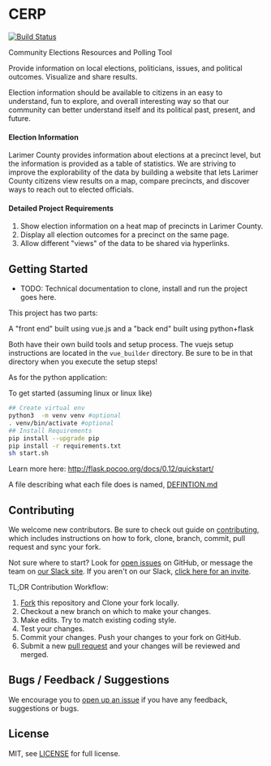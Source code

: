 # CERP

[![Build Status](https://travis-ci.org/deidyomega/CERP.svg?branch=master)](https://travis-ci.org/deidyomega/CERP)

Community Elections Resources and Polling Tool

Provide information on local elections, politicians, issues, and political outcomes. Visualize and share results.

Election information should be available to citizens in an easy to understand, fun to explore, and overall interesting way so that our community can better understand itself and its political past, present, and future.

#### Election Information

Larimer County provides information about elections at a precinct level, but the information is provided as a table of statistics. We are striving to improve the explorability of the data by building a website that lets Larimer County citizens view results on a map, compare precincts, and discover ways to reach out to elected officials.

#### Detailed Project Requirements

1. Show election information on a heat map of precincts in Larimer County.
2. Display all election outcomes for a precinct on the same page.
3. Allow different "views" of the data to be shared via hyperlinks.

## Getting Started

- TODO: Technical documentation to clone, install and run the project goes here.

This project has two parts:

A "front end" built using vue.js and a "back end" built using python+flask

Both have their own build tools and setup process.  The vuejs setup instructions are located in the `vue_builder` directory.  Be sure to be in that directory when you execute the setup steps!

As for the python application:

To get started (assuming linux or linux like)

``` bash
## Create virtual env
python3  -m venv venv #optional
. venv/bin/activate #optional
## Install Requirements
pip install --upgrade pip
pip install -r requirements.txt
sh start.sh
```

Learn more here: http://flask.pocoo.org/docs/0.12/quickstart/

A file describing what each file does is named, [DEFINTION.md](DEFINTION.md)

## Contributing

We welcome new contributors.  Be sure to check out guide on [contributing][contributing], which includes instructions on how to fork, clone, branch, commit, pull request and sync your fork.

Not sure where to start? Look for [open issues][githubissue] on GitHub, or message the team on [our Slack site][slack]. If you aren't on our Slack, [click here for an invite][slackinvite].

TL;DR Contribution Workflow:

1. [Fork][fork] this repository and Clone your fork locally.
1. Checkout a new branch on which to make your changes.
1. Make edits. Try to match existing coding style.
1. Test your changes.
1. Commit your changes. Push your changes to your fork on GitHub.
1. Submit a new [pull request][pullrequest] and your changes will be reviewed and merged.


## Bugs / Feedback / Suggestions

We encourage you to [open up an issue][newissue] if you have any feedback, suggestions or bugs.

## License

MIT, see [LICENSE](/LICENSE) for full license.

[slack]: https://codeforfoco.slack.com/
[slackinvite]: https://codeforfocoslack.herokuapp.com
[fork]: https://help.github.com/articles/fork-a-repo/
[forkthisrepo]: https://github.com/CodeForFoco/TODOUPDATEURL#fork-destination-box
[contributing]: https://github.com/CodeForFoco/org/blob/master/CONTRIBUTING.md
[githubissue]: https://github.com/CodeForFoco/TODOUPDATEURL/issues
[newissue]: https://github.com/CodeForFoco/TODOUPDATEURL/issues/new
[pullrequest]: https://github.com/CodeForFoco/TODOUPDATEURL/pulls

